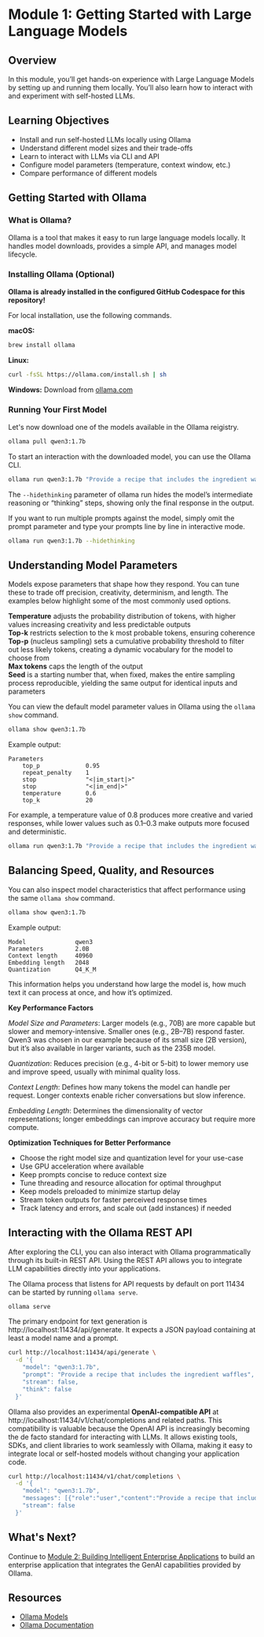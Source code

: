 # Module 1: Getting Started with Large Language Models

## Overview
In this module, you’ll get hands-on experience with Large Language Models by setting up and running them locally. You’ll also learn how to interact with and experiment with self-hosted LLMs.

## Learning Objectives
- Install and run self-hosted LLMs locally using Ollama
- Understand different model sizes and their trade-offs
- Learn to interact with LLMs via CLI and API
- Configure model parameters (temperature, context window, etc.)
- Compare performance of different models

## Getting Started with Ollama

### What is Ollama?
Ollama is a tool that makes it easy to run large language models locally. It handles model downloads, provides a simple API, and manages model lifecycle.

### Installing Ollama (Optional)
**Ollama is already installed in the configured GitHub Codespace for this repository!**

For local installation, use the following commands.

**macOS:**
```bash
brew install ollama
```

**Linux:**
```bash
curl -fsSL https://ollama.com/install.sh | sh
```

**Windows:**
Download from [ollama.com](https://ollama.com/download/windows)

### Running Your First Model

Let's now download one of the models available in the Ollama reigistry.
```bash
ollama pull qwen3:1.7b
```

To start an interaction with the downloaded model, you can use the Ollama CLI.
```bash
ollama run qwen3:1.7b "Provide a recipe that includes the ingredient waffles" --hidethinking
```
The `--hidethinking` parameter of ollama run hides the model’s intermediate reasoning or “thinking” steps, showing only the final response in the output.

If you want to run multiple prompts against the model, simply omit the prompt parameter and type your prompts line by line in interactive mode.
```bash
ollama run qwen3:1.7b --hidethinking
```

## Understanding Model Parameters

Models expose parameters that shape how they respond. You can tune these to trade off precision, creativity, determinism, and length. The examples below highlight some of the most commonly used options.

**Temperature** adjusts the probability distribution of tokens, with higher values increasing creativity and less predictable outputs  
**Top-k** restricts selection to the k most probable tokens, ensuring coherence  
**Top-p** (nucleus sampling) sets a cumulative probability threshold to filter out less likely tokens, creating a dynamic vocabulary for the model to choose from  
**Max tokens** caps the length of the output  
**Seed** is a starting number that, when fixed, makes the entire sampling process reproducible, yielding the same output for identical inputs and parameters

You can view the default model parameter values in Ollama using the `ollama show` command.
```bash
ollama show qwen3:1.7b
```
Example output:
```
Parameters
    top_p             0.95              
    repeat_penalty    1                 
    stop              "<|im_start|>"    
    stop              "<|im_end|>"      
    temperature       0.6               
    top_k             20      
```

For example, a temperature value of 0.8 produces more creative and varied responses, while lower values such as 0.1–0.3 make outputs more focused and deterministic.
```bash
ollama run qwen3:1.7b "Provide a recipe that includes the ingredient waffles" --hidethinking --temperature 0.1
```

## Balancing Speed, Quality, and Resources

You can also inspect model characteristics that affect performance using the same `ollama show` command.
```bash
ollama show qwen3:1.7b
```
Example output:
```
Model              qwen3
Parameters         2.0B
Context length     40960
Embedding length   2048
Quantization       Q4_K_M  
```

This information helps you understand how large the model is, how much text it can process at once, and how it’s optimized.

**Key Performance Factors**

*Model Size and Parameters*: Larger models (e.g., 70B) are more capable but slower and memory-intensive. Smaller ones (e.g., 2B–7B) respond faster. Qwen3 was chosen in our example because of its small size (2B version), but it’s also available in larger variants, such as the 235B model.

*Quantization*: Reduces precision (e.g., 4-bit or 5-bit) to lower memory use and improve speed, usually with minimal quality loss.

*Context Length*: Defines how many tokens the model can handle per request. Longer contexts enable richer conversations but slow inference.

*Embedding Length*: Determines the dimensionality of vector representations; longer embeddings can improve accuracy but require more compute.

**Optimization Techniques for Better Performance**
- Choose the right model size and quantization level for your use-case
- Use GPU acceleration where available
- Keep prompts concise to reduce context size
- Tune threading and resource allocation for optimal throughput
- Keep models preloaded to minimize startup delay
- Stream token outputs for faster perceived response times
- Track latency and errors, and scale out (add instances) if needed

## Interacting with the Ollama REST API
After exploring the CLI, you can also interact with Ollama programmatically through its built-in REST API. Using the REST API allows you to integrate LLM capabilities directly into your applications.

The Ollama process that listens for API requests by default on port 11434 can be started by running `ollama serve`.
```bash
ollama serve
```

The primary endpoint for text generation is http://localhost:11434/api/generate. It expects a JSON payload containing at least a model name and a prompt​.
```bash
curl http://localhost:11434/api/generate \
  -d '{
    "model": "qwen3:1.7b",
    "prompt": "Provide a recipe that includes the ingredient waffles",
    "stream": false,
    "think": false
  }'
```

Ollama also provides an experimental **OpenAI-compatible API** at http://localhost:11434/v1/chat/completions and related paths. This compatibility is valuable because the OpenAI API is increasingly becoming the de facto standard for interacting with LLMs. It allows existing tools, SDKs, and client libraries to work seamlessly with Ollama, making it easy to integrate local or self-hosted models without changing your application code.
```bash
curl http://localhost:11434/v1/chat/completions \
  -d '{
    "model": "qwen3:1.7b",
    "messages": [{"role":"user","content":"Provide a recipe that includes the ingredient waffles"}],
    "stream": false
  }'
```

## What's Next?
Continue to [Module 2: Building Intelligent Enterprise Applications](../module-2-building-enterprise-apps/README.md) to build an enterprise application that integrates the GenAI capabilities provided by Ollama.

## Resources
- [Ollama Models](https://ollama.com/search)
- [Ollama Documentation](https://docs.ollama.com)

